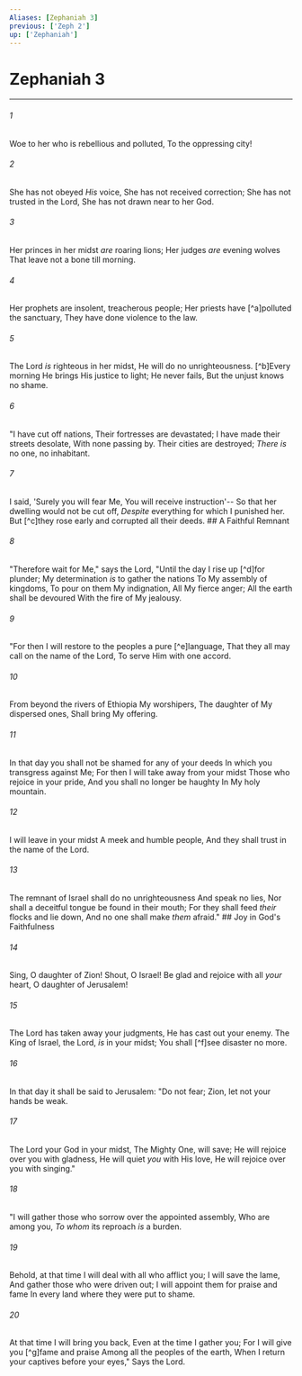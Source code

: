 ```yaml
---
Aliases: [Zephaniah 3]
previous: ['Zeph 2']
up: ['Zephaniah']
---
```

# Zephaniah 3

***


###### 1 
Woe to her who is rebellious and polluted, To the oppressing city! 

###### 2 
She has not obeyed _His_ voice, She has not received correction; She has not trusted in the Lord, She has not drawn near to her God. 

###### 3 
Her princes in her midst _are_ roaring lions; Her judges _are_ evening wolves That leave not a bone till morning. 

###### 4 
Her prophets are insolent, treacherous people; Her priests have [^a]polluted the sanctuary, They have done violence to the law. 

###### 5 
The Lord _is_ righteous in her midst, He will do no unrighteousness. [^b]Every morning He brings His justice to light; He never fails, But the unjust knows no shame. 

###### 6 
"I have cut off nations, Their fortresses are devastated; I have made their streets desolate, With none passing by. Their cities are destroyed; _There is_ no one, no inhabitant. 

###### 7 
I said, 'Surely you will fear Me, You will receive instruction'-- So that her dwelling would not be cut off, _Despite_ everything for which I punished her. But [^c]they rose early and corrupted all their deeds. ## A Faithful Remnant 

###### 8 
"Therefore wait for Me," says the Lord, "Until the day I rise up [^d]for plunder; My determination _is_ to gather the nations To My assembly of kingdoms, To pour on them My indignation, All My fierce anger; All the earth shall be devoured With the fire of My jealousy. 

###### 9 
"For then I will restore to the peoples a pure [^e]language, That they all may call on the name of the Lord, To serve Him with one accord. 

###### 10 
From beyond the rivers of Ethiopia My worshipers, The daughter of My dispersed ones, Shall bring My offering. 

###### 11 
In that day you shall not be shamed for any of your deeds In which you transgress against Me; For then I will take away from your midst Those who rejoice in your pride, And you shall no longer be haughty In My holy mountain. 

###### 12 
I will leave in your midst A meek and humble people, And they shall trust in the name of the Lord. 

###### 13 
The remnant of Israel shall do no unrighteousness And speak no lies, Nor shall a deceitful tongue be found in their mouth; For they shall feed _their_ flocks and lie down, And no one shall make _them_ afraid." ## Joy in God's Faithfulness 

###### 14 
Sing, O daughter of Zion! Shout, O Israel! Be glad and rejoice with all _your_ heart, O daughter of Jerusalem! 

###### 15 
The Lord has taken away your judgments, He has cast out your enemy. The King of Israel, the Lord, _is_ in your midst; You shall [^f]see disaster no more. 

###### 16 
In that day it shall be said to Jerusalem: "Do not fear; Zion, let not your hands be weak. 

###### 17 
The Lord your God in your midst, The Mighty One, will save; He will rejoice over you with gladness, He will quiet _you_ with His love, He will rejoice over you with singing." 

###### 18 
"I will gather those who sorrow over the appointed assembly, Who are among you, _To whom_ its reproach _is_ a burden. 

###### 19 
Behold, at that time I will deal with all who afflict you; I will save the lame, And gather those who were driven out; I will appoint them for praise and fame In every land where they were put to shame. 

###### 20 
At that time I will bring you back, Even at the time I gather you; For I will give you [^g]fame and praise Among all the peoples of the earth, When I return your captives before your eyes," Says the Lord.
